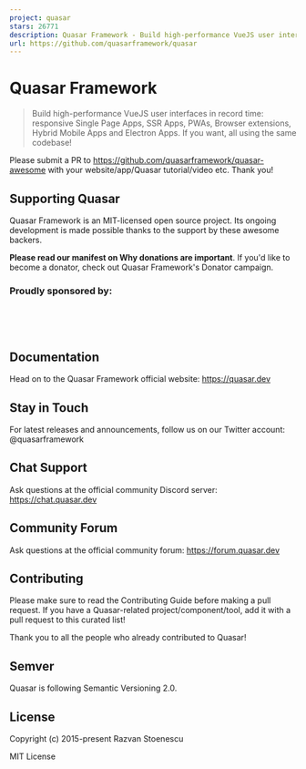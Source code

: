 ```yaml
---
project: quasar
stars: 26771
description: Quasar Framework - Build high-performance VueJS user interfaces in record time
url: https://github.com/quasarframework/quasar
---
```


Quasar Framework
================

> Build high-performance VueJS user interfaces in record time: responsive Single Page Apps, SSR Apps, PWAs, Browser extensions, Hybrid Mobile Apps and Electron Apps. If you want, all using the same codebase!

Please submit a PR to https://github.com/quasarframework/quasar-awesome with your website/app/Quasar tutorial/video etc. Thank you!

Supporting Quasar
-----------------

Quasar Framework is an MIT-licensed open source project. Its ongoing development is made possible thanks to the support by these awesome backers.

**Please read our manifest on Why donations are important**. If you'd like to become a donator, check out Quasar Framework's Donator campaign.

### Proudly sponsored by:

 

 

Documentation
-------------

Head on to the Quasar Framework official website: https://quasar.dev

Stay in Touch
-------------

For latest releases and announcements, follow us on our Twitter account: @quasarframework

Chat Support
------------

Ask questions at the official community Discord server: https://chat.quasar.dev

Community Forum
---------------

Ask questions at the official community forum: https://forum.quasar.dev

Contributing
------------

Please make sure to read the Contributing Guide before making a pull request. If you have a Quasar-related project/component/tool, add it with a pull request to this curated list!

Thank you to all the people who already contributed to Quasar!

Semver
------

Quasar is following Semantic Versioning 2.0.

License
-------

Copyright (c) 2015-present Razvan Stoenescu

MIT License
